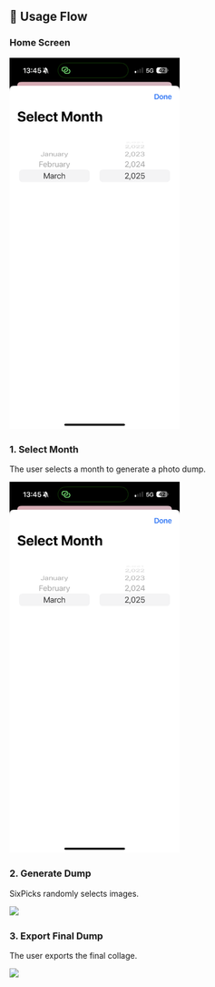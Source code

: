 ## 📱 Usage Flow


### Home Screen
<img src="/screenshots/Photo-3.PNG" width="300">

### 1. Select Month
The user selects a month to generate a photo dump.

<img src="/screenshots/Photo-3.PNG" width="300">

### 2. Generate Dump
SixPicks randomly selects images.

<img src="/screenshots/Photo-1.PNG" width="300">

### 3. Export Final Dump
The user exports the final collage.

<img src="docs/screenshots/Photo-4.JPG" width="300">

